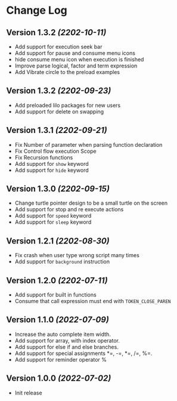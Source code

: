 Change Log
==========

Version 1.3.2 *(2202-10-11)*
-----------------------------

* Add support for execution seek bar
* Add support for pause and consume menu icons
* hide consume menu icon when execution is finished
* Improve parse logical, factor and term expression
* Add Vibrate circle to the preload examples


Version 1.3.2 *(2202-09-23)*
-----------------------------

* Add preloaded lilo packages for new users
* Add support for delete on swapping

Version 1.3.1 *(2202-09-21)*
-----------------------------

* Fix Number of parameter when parsing function declaration
* Fix Control flow execution Scope
* Fix Recursion functions
* Add support for `show` keyword
* Add support for `hide` keyword

Version 1.3.0 *(2202-09-15)*
-----------------------------

* Change turtle pointer design to be a small turtle on the screen
* Add support for stop and re execute actions
* Add support for `speed` keyword
* Add support for `sleep` keyword

Version 1.2.1 *(2202-08-30)*
-----------------------------

* Fix crash when user type wrong script many times
* Add support for `background` instruction

Version 1.2.0 *(2202-07-11)*
-----------------------------

* Add support for built in functions
* Consume that call expression must end with `TOKEN_CLOSE_PAREN`

Version 1.1.0 *(2022-07-09)*
-----------------------------

* Increase the auto complete item width.
* Add support for array, with index operator.
* Add support for else if and else branches.
* Add support for special assignments *=, -=, *=, /=, %=.
* Add support for reminder operator %

Version 1.0.0 *(2022-07-02)*
-----------------------------

* Init release